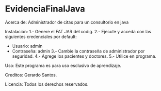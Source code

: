 # EvidenciaFinalJava
Acerca de: Administrador de citas para un consultorio en java

Instalación: 
1.- Genere el FAT JAR del codig.
2.- Ejecute y acceda con las siguientes credenciales por default:
  - Usuario: admin
  - Contraseña: admin
3.- Cambie la contraseña de administrador por seguridad.
4.- Agrege los pacientes y doctores.
5.- Utilice en programa.

Uso:
Este programa es para uso esclusivo de aprendizaje.

Creditos:
  Gerardo Santos.
  
Licencia: Todos los derechos reservados.
